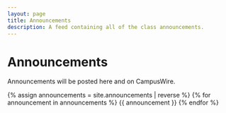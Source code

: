 ```yaml
---
layout: page
title: Announcements
description: A feed containing all of the class announcements.
---
```


# Announcements

Announcements will be posted here and on CampusWire.

{% assign announcements = site.announcements | reverse %}
{% for announcement in announcements %}
{{ announcement }}
{% endfor %}
